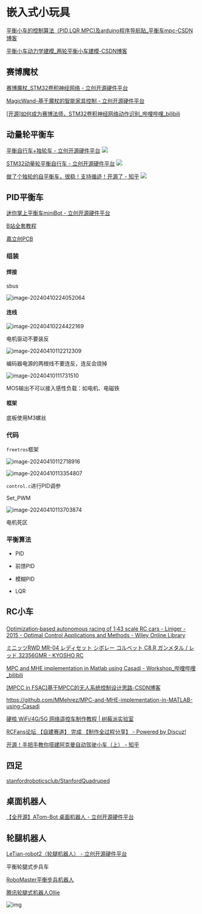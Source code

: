 # 嵌入式小玩具
[平衡小车的控制算法（PID,LQR,MPC)及arduino程序导航贴\_平衡车mpc-CSDN博客](https://blog.csdn.net/qqliuzhitong/article/details/124355565)

[平衡小车动力学建模\_两轮平衡小车建模-CSDN博客](https://blog.csdn.net/qq_23096319/article/details/129704288)


## 赛博魔杖

[赛博魔杖\_STM32卷积神经网络 - 立创开源硬件平台](https://oshwhub.com/lyg0927/cyberwand-stm32-convolutional-ne)

[MagicWand-基于魔杖的智能家具控制 - 立创开源硬件平台](https://oshwhub.com/piaoray/magicwand)


[[开源]如何成为赛博法师，STM32卷积神经网络动作识别\_哔哩哔哩\_bilibili](https://www.bilibili.com/video/BV187pUeKEMr?spm_id_from=333.788.videopod.sections&vd_source=8b7a5460b512357b2cf80ce1cefc69f5)

## 动量轮平衡车


[平衡自行车+独轮车 - 立创开源硬件平台](https://oshwhub.com/hvan/canmotordrive_copy)
![](https://philfan-pic.oss-cn-beijing.aliyuncs.com/img/20241112120107.png)

[STM32动量轮平衡自行车 - 立创开源硬件平台](https://oshwhub.com/bonus/stm32_bike)
![](https://philfan-pic.oss-cn-beijing.aliyuncs.com/img/20241112120157.png)

[做了个独轮的自平衡车，很稳！支持循迹！开源了 - 知乎](https://zhuanlan.zhihu.com/p/685827105)
![](https://philfan-pic.oss-cn-beijing.aliyuncs.com/img/20241112120222.png)

## PID平衡车

[迷你掌上平衡车miniBot - 立创开源硬件平台](https://oshwhub.com/leannn/minibot)



[B站全套教程](https://www.bilibili.com/video/BV1Va411Z7G4)<br>

[嘉立创PCB](https://www.jlc.com/)<br>

### 组装

#### 焊接

sbus

![image-20240410224052064](https://philfan-pic.oss-cn-beijing.aliyuncs.com/img/image-20240410224052064.png)

#### 连线

![image-20240410224422169](https://philfan-pic.oss-cn-beijing.aliyuncs.com/img/image-20240410224422169.png)

电机驱动不要装反

![image-20240410112212309](https://philfan-pic.oss-cn-beijing.aliyuncs.com/img/image-20240410112212309.png)

编码器电源的两根线不要连反，连反会烧掉

![image-20240410111731510](https://philfan-pic.oss-cn-beijing.aliyuncs.com/img/image-20240410111731510.png)

MOS输出不可以接入感性负载：如电机、电磁铁

#### 框架

底板使用M3螺丝

### 代码

`freetros`框架

![image-20240410112718916](https://philfan-pic.oss-cn-beijing.aliyuncs.com/img/image-20240410112718916.png)

![image-20240410113354807](https://philfan-pic.oss-cn-beijing.aliyuncs.com/img/image-20240410113354807.png)

`control.c`进行PID调参



Set_PWM

![image-20240410113703874](https://philfan-pic.oss-cn-beijing.aliyuncs.com/img/image-20240410113703874.png)



电机死区







### 平衡算法

- PID

- 前馈PID
- 模糊PID

- LQR


## RC小车

### 
[Optimization‐based autonomous racing of 1:43 scale RC cars - Liniger - 2015 - Optimal Control Applications and Methods - Wiley Online Library](https://onlinelibrary.wiley.com/doi/full/10.1002/oca.2123)

[ミニッツRWD MR-04 レディセット シボレー コルベット C8.R ガンメタル / レッド 32356GMR - KYOSHO RC](https://rc.kyosho.com/en/rccar/miniz/mini-zrwd/32356gmr.html)

[MPC and MHE implementation in Matlab using Casadi - Workshop\_哔哩哔哩\_bilibili](https://www.bilibili.com/video/BV1LE411j75o/?spm_id_from=333.337.search-card.all.click&vd_source=e720e65e2dd33b661142321b2d818921)


[[MPCC in FSAC]基于MPCC的无人系统控制设计思路-CSDN博客](https://blog.csdn.net/vonct/article/details/134781569)


https://github.com/MMehrez/MPC-and-MHE-implementation-in-MATLAB-using-Casadi


[硬核 WiFi/4G/5G 网络遥控车制作教程 | 树莓派实验室](https://shumeipai.nxez.com/2021/01/28/wifi-4g-5g-network-remote-control-car-making-tutorial.html)

[RCFans论坛 【自建赛道】 完成 【制作全过程分享】 - Powered by Discuz!](https://www.rcfans.com/thread-807710-1-1.html)

[开源！手把手教你搭建阿克曼自动驾驶小车（上） - 知乎](https://zhuanlan.zhihu.com/p/499251426)





## 四足

[stanfordroboticsclub/StanfordQuadruped](https://github.com/stanfordroboticsclub/StanfordQuadruped/tree/master)




## 桌面机器人
[【全开源】ATom-Bot 桌面机器人 - 立创开源硬件平台](https://oshwhub.com/rbbbb/ATom-Bot)

## 轮腿机器人

[LeTian-robot2（轮腿机器人） - 立创开源硬件平台](https://oshwhub.com/z.sir/letian-robot2)


平衡轮腿式步兵车

[RoboMaster平衡步兵机器人](https://zhuanlan.zhihu.com/p/563048952)

[腾讯轮腿式机器人Ollie](https://www.zhihu.com/question/462906299)

![img](https://philfan-pic.oss-cn-beijing.aliyuncs.com/img/v2-e729a367adb27910f79f9b112b4b6bfd_1440w.webp)

